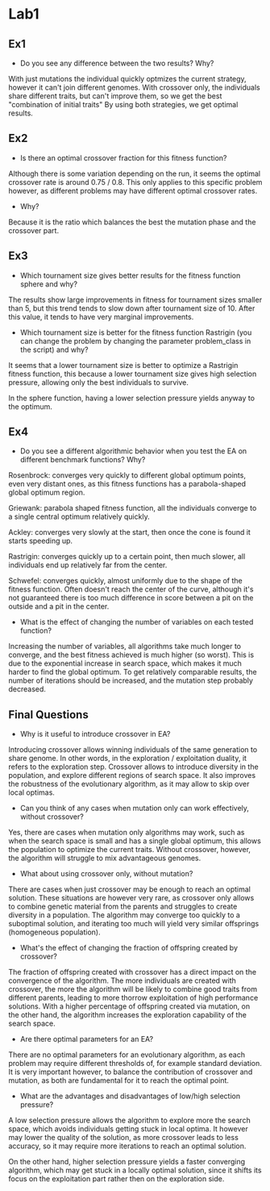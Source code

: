 # Lab1

## Ex1

- Do you see any difference between the two results? Why?

With just mutations the individual quickly optmizes the current strategy, however it can't join different genomes. 
With crossover only, the individuals share different traits, but can't improve them, so we get the best "combination of initial traits"
By using both strategies, we get optimal results.

## Ex2

- Is there an optimal crossover fraction for this fitness function? 

Although there is some variation depending on the run, it seems the optimal crossover rate is around 0.75 / 0.8. 
This only applies to this specific problem however, as different problems may have different optimal crossover rates.

- Why?

Because it is the ratio which balances the best the mutation phase and the crossover part.

## Ex3

- Which tournament size gives better results for the fitness function sphere and why?

The results show large improvements in fitness for tournament sizes smaller than 5, but this trend tends to slow down after tournament size of 10. 
After this value, it tends to have very marginal improvements.

- Which tournament size is better for the fitness function Rastrigin (you can change the problem by changing the parameter problem_class in the script) and why?

It seems that a lower tournament size is better to optimize a Rastrigin fitness function, this because a lower tournament size gives high selection pressure, allowing only the best individuals to survive. 

In the sphere function, having a lower selection pressure yields anyway to the optimum.

## Ex4

- Do you see a different algorithmic behavior when you test the EA on different benchmark functions? Why?

Rosenbrock: converges very quickly to different global optimum points, even very distant ones, as this fitness functions has a parabola-shaped global optimum region.

Griewank: parabola shaped fitness function, all the individuals converge to a single central optimum relatively quickly.

Ackley: converges very slowly at the start, then once the cone is found it starts speeding up.

Rastrigin: converges quickly up to a certain point, then much slower, all individuals end up relatively far from the center.

Schwefel: converges quickly, almost uniformly due to the shape of the fitness function. Often doesn't reach the center of the curve, although it's not guaranteed there is too much difference in score between a pit on the outside and a pit in the center. 

- What is the effect of changing the number of variables on each tested function?

Increasing the number of variables, all algorithms take much longer to converge, and the best fitness achieved is much higher (so worst).
This is due to the exponential increase in search space, which makes it much harder to find the global optimum. 
To get relatively comparable results, the number of iterations should be increased, and the mutation step probably decreased.

## Final Questions

- Why is it useful to introduce crossover in EA?

Introducing crossover allows winning individuals of the same generation to share genome. In other words, in the exploration / exploitation duality, it refers to the exploration step.
Crossover allows to introduce diversity in the population, and explore different regions of search space. It also improves the robustness of the evolutionary algorithm, as it may allow to skip over local optimas. 

- Can you think of any cases when mutation only can work effectively, without crossover? 

Yes, there are cases when mutation only algorithms may work, such as when the search space is small and has a single global optimum, this allows the population to optimize the current traits. 
Without crossover, however, the algorithm will struggle to mix advantageous genomes.

- What about using crossover only, without mutation?

There are cases when just crossover may be enough to reach an optimal solution. These situations are however very rare, as crossover only allows to combine genetic material from the parents and struggles to create diversity in a population. 
The algorithm may converge too quickly to a suboptimal solution, and iterating too much will yield very similar offsprings (homogeneous population).

- What's the effect of changing the fraction of offspring created by crossover?

The fraction of offspring created with crossover has a direct impact on the convergence of the algorithm. The more individuals are created with crossover, the more the algorithm will be likely to combine good traits from different parents, leading to more thorrow exploitation of high performance solutions. 
With a higher percentage of offspring created via mutation, on the other hand, the algorithm increases the exploration capability of the search space. 

- Are there optimal parameters for an EA?

There are no optimal parameters for an evolutionary algorithm, as each problem may require different thresholds of, for example standard deviation. 
It is very important however, to balance the contribution of crossover and mutation, as both are fundamental for it to reach the optimal point.

- What are the advantages and disadvantages of low/high selection pressure?

A low selection pressure allows the algorithm to explore more the search space, which avoids individuals getting stuck in local optima. 
It however may lower the quality of the solution, as more crossover leads to less accuracy, so it may require more iterations to reach an optimal solution.

On the other hand, higher selection pressure yields a faster converging algorithm, which may get stuck in a locally optimal solution, since it shifts its focus on the exploitation part rather then on the exploration side. 